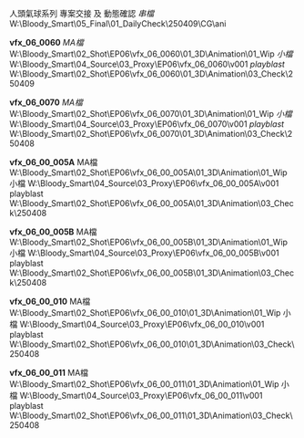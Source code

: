 人頭氣球系列 專案交接 及 動態確認
*串檔*
	W:\Bloody_Smart\05_Final\01_DailyCheck\250409\CG\ani


**vfx_06_0060**
*MA檔*
	W:\Bloody_Smart\02_Shot\EP06\vfx_06_0060\01_3D\Animation\01_Wip
*小檔*
	W:\Bloody_Smart\04_Source\03_Proxy\EP06\vfx_06_0060\v001
*playblast*
	W:\Bloody_Smart\02_Shot\EP06\vfx_06_0060\01_3D\Animation\03_Check\250409


**vfx_06_0070**
*MA檔*
	W:\Bloody_Smart\02_Shot\EP06\vfx_06_0070\01_3D\Animation\01_Wip
*小檔*
	W:\Bloody_Smart\04_Source\03_Proxy\EP06\vfx_06_0070\v001
*playblast*
	W:\Bloody_Smart\02_Shot\EP06\vfx_06_0070\01_3D\Animation\03_Check\250408


**vfx_06_00_005A**
MA檔
	W:\Bloody_Smart\02_Shot\EP06\vfx_06_00_005A\01_3D\Animation\01_Wip
小檔
	W:\Bloody_Smart\04_Source\03_Proxy\EP06\vfx_06_00_005A\v001
playblast
	W:\Bloody_Smart\02_Shot\EP06\vfx_06_00_005A\01_3D\Animation\03_Check\250408


**vfx_06_00_005B**
MA檔
	W:\Bloody_Smart\02_Shot\EP06\vfx_06_00_005B\01_3D\Animation\01_Wip
小檔
	W:\Bloody_Smart\04_Source\03_Proxy\EP06\vfx_06_00_005B\v001
playblast
	W:\Bloody_Smart\02_Shot\EP06\vfx_06_00_005B\01_3D\Animation\03_Check\250408


**vfx_06_00_010**
MA檔
	W:\Bloody_Smart\02_Shot\EP06\vfx_06_00_010\01_3D\Animation\01_Wip
小檔
	W:\Bloody_Smart\04_Source\03_Proxy\EP06\vfx_06_00_010\v001
	playblast
	W:\Bloody_Smart\02_Shot\EP06\vfx_06_00_010\01_3D\Animation\03_Check\250408


**vfx_06_00_011**
MA檔
	W:\Bloody_Smart\02_Shot\EP06\vfx_06_00_011\01_3D\Animation\01_Wip
小檔
	W:\Bloody_Smart\04_Source\03_Proxy\EP06\vfx_06_00_011\v001
playblast
	W:\Bloody_Smart\02_Shot\EP06\vfx_06_00_011\01_3D\Animation\03_Check\250408